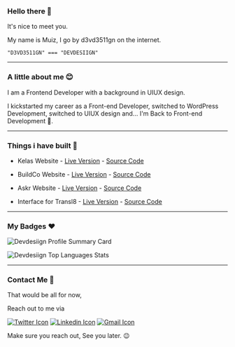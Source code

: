 ### Hello there 👋

It's nice to meet you.

My name is Muiz, I go by d3vd3511gn on the internet.

`"D3VD3511GN" === "DEVDESIIGN"`

---

### A little about me 😊

I am a Frontend Developer with a background in UIUX design. 

I kickstarted my career as a Front-end Developer, switched to WordPress Development, switched to UIUX design and... I'm Back to Front-end Development 🎉.

---

### Things i have built 💪

- Kelas Website - [Live Version](https://devdesiign.github.io/Kelas/) - [Source Code](https://github.com/Devdesiign/Kelas)

- BuildCo Website - [Live Version](https://devdesiign.github.io/BuildCo/) - [Source Code](https://github.com/Devdesiign/BuildCo)

- Askr Website - [Live Version](https://devdesiign.github.io/Askr/) - [Source Code](https://github.com/Devdesiign/Askr)

- Interface for Transl8 - [Live Version](https://devdesiign.github.io/Transl8/) - [Source Code](https://github.com/Devdesiign/Transl8)

---

### My Badges ❤

![Devdesiign Profile Summary Card](https://github-profile-summary-cards.vercel.app/api/cards/profile-details?username=devdesiign&theme=vue)

![Devdesiign Top Languages Stats](https://github-readme-stats.vercel.app/api/top-langs/?username=devdesiign)

---

### Contact Me 📲

That would be all for now,

Reach out to me via

[![Twitter Icon](https://img.shields.io/badge/Twitter-1DA1F2?style=for-the-badge&logo=twitter&logoColor=white)](https://twitter.com/d3vd3511gn) 
[![Linkedin Icon](https://img.shields.io/badge/LinkedIn-0077B5?style=for-the-badge&logo=linkedin&logoColor=white)](https://www.linkedin.com/in/muiz-haruna-321841187/)
[![Gmail Icon](https://img.shields.io/badge/Gmail-D14836?style=for-the-badge&logo=gmail&logoColor=white)](mailto:devdesiign@gmail.com)

Make sure you reach out, See you later. 😉

<!--
**Devdesiign/Devdesiign** is a ✨ _special_ ✨ repository because its `README.md` (this file) appears on your GitHub profile.

Here are some ideas to get you started:

- 🔭 I’m currently working on ...
- 🌱 I’m currently learning ...
- 👯 I’m looking to collaborate on ...
- 🤔 I’m looking for help with ...
- 💬 Ask me about ...
- 📫 How to reach me: ...
- 😄 Pronouns: ...
- ⚡ Fun fact: ...
-->
